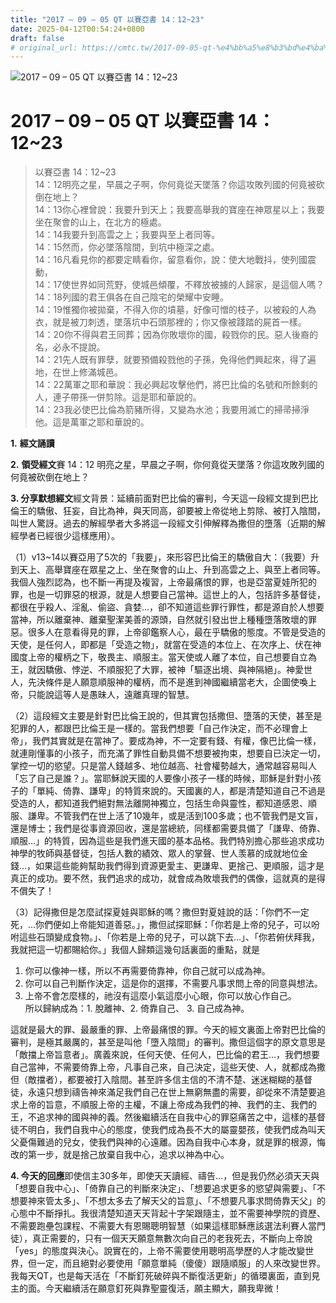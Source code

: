 ```yaml
---
title: "2017 – 09 – 05 QT 以賽亞書 14：12~23"
date: 2025-04-12T00:54:24+0800
draft: false
# original_url: https://cmtc.tw/2017-09-05-qt-%e4%bb%a5%e8%b3%bd%e4%ba%9e%e6%9b%b8-14%ef%bc%9a1223
---
```


![2017 – 09 – 05 QT 以賽亞書 14：12\~23](/images/qt.jpg   "2017 – 09 – 05 QT 以賽亞書 14：12\~23")

# 2017 – 09 – 05 QT 以賽亞書 14：12\~23

> 以賽亞書 14：12\~23  
> 14：12明亮之星，早晨之子啊，你何竟從天墜落？你這攻敗列國的何竟被砍倒在地上？  
> 14：13你心裡曾說：我要升到天上；我要高舉我的寶座在神眾星以上；我要坐在聚會的山上，在北方的極處。  
> 14：14我要升到高雲之上；我要與至上者同等。  
> 14：15然而，你必墜落陰間，到坑中極深之處。  
> 14：16凡看見你的都要定睛看你，留意看你，說：使大地戰抖，使列國震動，  
> 14：17使世界如同荒野，使城邑傾覆，不釋放被擄的人歸家，是這個人嗎？  
> 14：18列國的君王俱各在自己陰宅的榮耀中安睡。  
> 14：19惟獨你被拋棄，不得入你的墳墓，好像可憎的枝子，以被殺的人為衣，就是被刀刺透，墜落坑中石頭那裡的；你又像被踐踏的屍首一樣。  
> 14：20你不得與君王同葬；因為你敗壞你的國，殺戮你的民。惡人後裔的名，必永不提說。  
> 14：21先人既有罪孽，就要預備殺戮他的子孫，免得他們興起來，得了遍地，在世上修滿城邑。  
> 14：22萬軍之耶和華說：我必興起攻擊他們，將巴比倫的名號和所餘剩的人，連子帶孫一併剪除。這是耶和華說的。  
> 14：23我必使巴比倫為箭豬所得，又變為水池；我要用滅亡的掃帚掃淨他。這是萬軍之耶和華說的。

**1.** **經文誦讀**

**2.** **領受經文**賽 14：12 明亮之星，早晨之子啊，你何竟從天墜落？你這攻敗列國的何竟被砍倒在地上？

**3. 分享默想經文**經文背景：延續前面對巴比倫的審判，今天這一段經文提到巴比倫王的驕傲、狂妄，自比為神，與天同高，卻要被上帝從地上剪除、被打入陰間，叫世人驚訝。過去的解經學者大多將這一段經文引伸解釋為撒但的墮落（近期的解經學者已經很少這樣應用）。

（1）v13\~14以賽亞用了5次的「我要」，來形容巴比倫王的驕傲自大：（我要）升到天上、高舉寶座在眾星之上、坐在聚會的山上、升到高雲之上、與至上者同等。我個人強烈認為，也不斷一再提及複習，上帝最痛恨的罪，也是亞當夏娃所犯的罪，也是一切罪惡的根源，就是人想要自己當神。這世上的人，包括許多基督徒，都很在乎殺人、淫亂、偷盜、貪婪…，卻不知道這些罪行罪性，都是源自於人想要當神，所以離棄神、離棄聖潔美善的源頭，自然就引發出世上種種墮落敗壞的罪惡。很多人在意看得見的罪，上帝卻鑑察人心，最在乎驕傲的態度。不管是受造的天使，是任何人，即都是「受造之物」，就當在受造的本位上、在次序上、伏在神國度上帝的權柄之下，敬畏主、順服主。當天使或人離了本位，自己想要自立為王，就因驕傲、悖逆、不順服犯了大罪，被神「驅逐出境、與神隔絕」。神愛世人，先決條件是人願意順服神的權柄，而不是進到神國繼續當老大，企圖使喚上帝，只能說這等人是愚昧人，遠離真理的智慧。

（2）這段經文主要是針對巴比倫王說的，但其實包括撒但、墮落的天使，甚至是犯罪的人，都跟巴比倫王是一樣的。當我們想要「自己作決定，而不必理會上帝」，我們其實就是在當神了。要成為神，不一定要有錢、有權，像巴比倫一樣，就連剛懂事的小孩子，而充滿了罪性自動具備不想要被拘束，想要自已決定一切，掌控一切的慾望。只是當人錢越多、地位越高、社會權勢越大，通常越容易叫人「忘了自己是誰？」。當耶穌說天國的人要像小孩子一樣的時候，耶穌是針對小孩子的「單純、倚靠、謙卑」的特質來說的。天國裏的人，都是清楚知道自己不過是受造的人，都知道我們絕對無法離開神獨立，包括生命與靈性，都知道感恩、順服、謙卑。不管我們在世上活了10幾年，或是活到100多歲；也不管我們是文盲，還是博士；我們是從事資源回收，還是當總統，同樣都需要具備了「謙卑、倚靠、順服…」的特質，因為這些是我們進天國的基本品格。我們特別擔心那些追求成功神學的牧師與基督徒，包括人數的績效、眾人的掌聲、世人羡慕的成就地位金錢…，如果這些能夠幫助我們得到資源更愛主、更謙卑、更捨己、更順服，這才是真正的成功。要不然，我們追求的成功，就會成為敗壞我們的偶像，這就真的是得不償失了！

（3）記得撒但是怎麼試探夏娃與耶穌的嗎？撒但對夏娃說的話：「你們不一定死，…你們便如上帝能知道善惡。」，撒但試探耶穌：「你若是上帝的兒子，可以吩咐這些石頭變成食物。」、「你若是上帝的兒子，可以跳下去…」、「你若俯伏拜我，我就把這一切都賜給你。」我個人歸類這幾句話裏面的重點，就是  
1. 你可以像神一樣，所以不再需要倚靠神，你自己就可以成為神。  
2. 你可以自己判斷作決定，這是你的選擇，不需要凡事求問上帝的同意與想法。  
3. 上帝不會怎麼樣的，祂沒有這麼小氣這麼小心眼，你可以放心作自己。  
所以歸納成為：1. 脫離神、2. 倚靠自己、 3. 自己成為神。

這就是最大的罪、最嚴重的罪、上帝最痛恨的罪。今天的經文裏面上帝對巴比倫的審判，是極其嚴厲的，甚至是叫他「墮入陰間」的審判。撒但這個字的原文意思是「敵擋上帝旨意者」。廣義來說，任何天使、任何人，巴比倫的君王…，我們想要自己當神，不需要倚靠上帝，凡事自己來，自己決定，這些天使、人，就都成為撒但（敵擋者），都要被打入陰間。甚至許多信主信的不清不楚、迷迷糊糊的基督徒，永遠只想到禱告神來滿足我們自己在世上無窮無盡的需要，卻從來不清楚要追求上帝的旨意，不順服上帝的主權，不讓上帝成為我們的神、我們的主、我們的王，不追求神的國與神的義。然後繼續活在自我中心的罪惡痛苦之中，這樣的基督徒不明白，我們自我中心的態度，使我們成為長不大的屬靈嬰孩，使我們成為叫天父憂傷難過的兒女，使我們與神的心遠離。因為自我中心本身，就是罪的根源，悔改的第一步，就是捨己放棄自我中心，追求以神為中心。

**4. 今天的回應**即使信主30多年，即使天天讀經、禱告…，但是我仍然必須天天與「想要自我中心」、「倚靠自己的判斷來決定」、「想要追求更多的慾望與需要」、「不想要神來管太多」、「不想太多去了解天父的旨意」、「不想要凡事求問倚靠天父」的心態中不斷掙扎。我很清楚知道天天背起十字架跟隨主，並不需要神學院的資歷、不需要跑壘包課程、不需要大有恩賜聰明智慧（如果這樣耶穌應該選法利賽人當門徒），真正需要的，只有一個天天願意無數次向自己的老我死去，不斷向上帝說「yes」的態度與決心。說實在的，上帝不需要使用聰明高學歷的人才能改變世界，但一定，而且絕對必要使用「願意單純（傻傻）跟隨順服」的人來改變世界。我每天QT，也是每天活在「不斷釘死破碎與不斷復活更新」的循環裏面，直到見主的面。今天繼續活在願意釘死與靠聖靈復活，願主顯大，願我卑微！